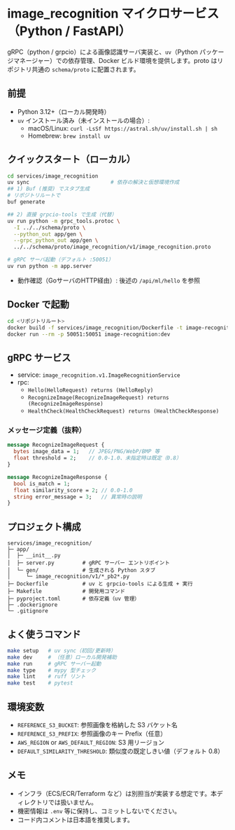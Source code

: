 # image_recognition マイクロサービス（Python / FastAPI）

gRPC（python / grpcio）による画像認識サーバ実装と、`uv`（Python パッケージマネージャー）での依存管理、Docker ビルド環境を提供します。proto はリポジトリ共通の `schema/proto` に配置されます。

## 前提
- Python 3.12+（ローカル開発時）
- `uv` インストール済み（未インストールの場合）:
  - macOS/Linux: `curl -LsSf https://astral.sh/uv/install.sh | sh`
  - Homebrew: `brew install uv`

## クイックスタート（ローカル）
```bash
cd services/image_recognition
uv sync                          # 依存の解決と仮想環境作成
## 1) Buf (推奨) でスタブ生成
# リポジトリルートで
buf generate

## 2) 直接 grpcio-tools で生成（代替）
uv run python -m grpc_tools.protoc \
  -I ../../schema/proto \
  --python_out app/gen \
  --grpc_python_out app/gen \
  ../../schema/proto/image_recognition/v1/image_recognition.proto

# gRPC サーバ起動（デフォルト :50051）
uv run python -m app.server
```

- 動作確認（GoサーバのHTTP経由）: 後述の `/api/ml/hello` を参照

## Docker で起動
```bash
cd <リポジトリルート>
docker build -f services/image_recognition/Dockerfile -t image-recognition:dev .
docker run --rm -p 50051:50051 image-recognition:dev
```

## gRPC サービス
- service: `image_recognition.v1.ImageRecognitionService`
- rpc:
  - `Hello(HelloRequest) returns (HelloReply)`
  - `RecognizeImage(RecognizeImageRequest) returns (RecognizeImageResponse)`
  - `HealthCheck(HealthCheckRequest) returns (HealthCheckResponse)`

### メッセージ定義（抜粋）
```proto
message RecognizeImageRequest {
  bytes image_data = 1;   // JPEG/PNG/WebP/BMP 等
  float threshold = 2;    // 0.0-1.0、未指定時は既定（0.8）
}

message RecognizeImageResponse {
  bool is_match = 1;
  float similarity_score = 2; // 0.0-1.0
  string error_message = 3;   // 異常時の説明
}
```

## プロジェクト構成
```
services/image_recognition/
├─ app/
│  ├─ __init__.py
│  ├─ server.py         # gRPC サーバー エントリポイント
│  └─ gen/              # 生成される Python スタブ
│     └─ image_recognition/v1/*_pb2*.py
├─ Dockerfile           # uv と grpcio-tools による生成 + 実行
├─ Makefile             # 開発用コマンド
├─ pyproject.toml       # 依存定義（uv 管理）
├─ .dockerignore
└─ .gitignore
```

## よく使うコマンド
```bash
make setup   # uv sync（初回/更新時）
make dev     # （任意）ローカル開発補助
make run     # gRPC サーバー起動
make type    # mypy 型チェック
make lint    # ruff リント
make test    # pytest
```

## 環境変数
- `REFERENCE_S3_BUCKET`: 参照画像を格納した S3 バケット名
- `REFERENCE_S3_PREFIX`: 参照画像のキー Prefix（任意）
- `AWS_REGION` or `AWS_DEFAULT_REGION`: S3 用リージョン
- `DEFAULT_SIMILARITY_THRESHOLD`: 類似度の既定しきい値（デフォルト 0.8）

## メモ
- インフラ（ECS/ECR/Terraform など）は別担当が実装する想定です。本ディレクトリでは扱いません。
- 機密情報は `.env` 等に保持し、コミットしないでください。
- コード内コメントは日本語を推奨します。
